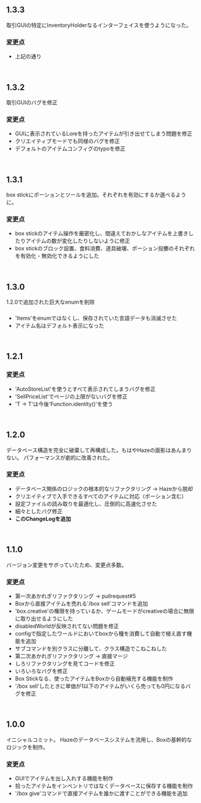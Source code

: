 ## 1.3.3
取引GUIの特定にInventoryHolderなるインターフェイスを使うようになった。
### 変更点
* 上記の通り

<br>

## 1.3.2
取引GUIのバグを修正
### 変更点
* GUIに表示されているLoreを持ったアイテムが引き出せてしまう問題を修正
* クリエイティブモードでも同様のバグを修正
* デフォルトのアイテムコンフィグのtypoを修正

<br>

## 1.3.1
box stickにポーションとツールを追加。それぞれを有効にするか選べるように。
### 変更点
* box stickのアイテム操作を厳密化し、間違えておかしなアイテムを上書きしたりアイテムの数が変化したりしないように修正
* box stickのブロック設置、食料消費、道具破壊、ポーション投擲のそれぞれを有効化・無効化できるようにした

<br>

## 1.3.0
1.2.0で追加された巨大なenumを削除
###
* 'Items'をenumではなくし、保存されていた言語データも消滅させた
* アイテム名はデフォルト表示になった

<br>

## 1.2.1
### 変更点
* 'AutoStoreList'を使うとすべて表示されてしまうバグを修正
* 'SellPriceList'でページの上限がないバグを修正
* 'T -> T'は今後'Function.identity()'を使う

<br>

## 1.2.0
データベース構造を完全に破棄して再構成した。もはやHazeの面影はあんまりない。
パフォーマンスが劇的に改善された。
### 変更点
* データベース関係のロジックの根本的なリファクタリング -> Hazeから脱却
* クリエイティブで入手できるすべてのアイテムに対応（ポーション含む）
* 設定ファイルの読み取りを最適化し、圧倒的に高速化させた
* 細々としたバグ修正
* **このChangeLogを追加**

<br>

## 1.1.0
バージョン変更をサボっていたため、変更点多数。
### 変更点
* 第一次あかれぎリファクタリング -> pullrequest#5
* Boxから直接アイテムを売れる'/box sell'コマンドを追加
* 'box.creative'の権限を持っているか、ゲームモードがcreativeの場合に無限に取り出せるようにした
* disabledWorldが反映されてない問題を修正
* configで指定したワールドにおいてboxから種を消費して自動で植え直す機能を追加
* サブコマンドを別クラスに分離して、クラス構造でこねこねした
* 第二次あかれぎリファクタリング -> 直接マージ
* しろリファクタリングを見てコードを修正
* いろいろなバグを修正
* Box Stickなる、使ったアイテムをBoxから自動補充する機能を制作
* '/box sell'したときに単価が1以下のアイテムがいくら売っても0円になるバグを修正

<br>

## 1.0.0
イニシャルコミット。
Hazeのデータベースシステムを流用し、Boxの基幹的なロジックを制作。
### 変更点
* GUIでアイテムを出し入れする機能を制作
* 拾ったアイテムをインベントリではなくデータベースに保存する機能を制作
* '/box give'コマンドで直接アイテムを誰かに渡すことができる機能を追加
